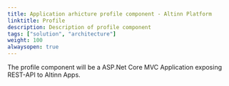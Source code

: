 ```yaml
---
title: Application arhicture profile component - Altinn Platform
linktitle: Profile
description: Description of profile component
tags: ["solution", "architecture"]
weight: 100
alwaysopen: true
---
```


The profile component will be a ASP.Net Core MVC Application exposing REST-API to Altinn Apps.
